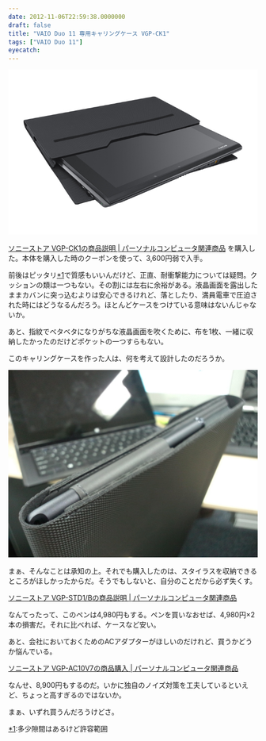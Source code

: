 ```yaml
---
date: 2012-11-06T22:59:38.0000000
draft: false
title: "VAIO Duo 11 専用キャリングケース VGP-CK1"
tags: ["VAIO Duo 11"]
eyecatch: 
---
```

<p><img src="20120928150009.jpg" alt="f:id:daruyanagi:20120928150009j:plain" title="f:id:daruyanagi:20120928150009j:plain" class="hatena-fotolife"></p><p><a href="http://pur.store.sony.jp/Qnavi/Product/VGP-CK1/">&#x30BD;&#x30CB;&#x30FC;&#x30B9;&#x30C8;&#x30A2; VGP-CK1&#x306E;&#x5546;&#x54C1;&#x8AAC;&#x660E; | &#x30D1;&#x30FC;&#x30BD;&#x30CA;&#x30EB;&#x30B3;&#x30F3;&#x30D4;&#x30E5;&#x30FC;&#x30BF;&#x95A2;&#x9023;&#x5546;&#x54C1;</a> を購入した。本体を購入した時のクーポンを使って、3,600円弱で入手。</p><p>前後はピッタリ<a href="#f1" name="fn1" title="多少隙間はあるけど許容範囲">*1</a>で質感もいいんだけど、正直、耐衝撃能力については疑問。クッションの類は一つもない。その割には左右に余裕がある。液晶画面を露出したままカバンに突っ込むよりは安心できるけれど、落としたり、満員電車で圧迫された時にはどうなるんだろう。ほとんどケースをつけている意味はないんじゃないか。</p><p>あと、指紋でベタベタになりがちな液晶画面を吹くために、布を1枚、一緒に収納したかったのだけどポケットの一つすらもない。</p><p>このキャリングケースを作った人は、何を考えて設計したのだろうか。</p><p><img src="20121106163943.jpg" alt="f:id:daruyanagi:20121106163943j:plain" title="f:id:daruyanagi:20121106163943j:plain" class="hatena-fotolife"></p><p>まぁ、そんなことは承知の上。それでも購入したのは、スタイラスを収納できるところがほしかったからだ。そうでもしないと、自分のことだから必ず失くす。</p><p><a href="http://pur.store.sony.jp/Qnavi/Product/VGP-STD1_B/">&#x30BD;&#x30CB;&#x30FC;&#x30B9;&#x30C8;&#x30A2; VGP-STD1/B&#x306E;&#x5546;&#x54C1;&#x8AAC;&#x660E; | &#x30D1;&#x30FC;&#x30BD;&#x30CA;&#x30EB;&#x30B3;&#x30F3;&#x30D4;&#x30E5;&#x30FC;&#x30BF;&#x95A2;&#x9023;&#x5546;&#x54C1;</a></p><p>なんてったって、このペンは4,980円もする。ペンを買いなおせば、4,980円×2本の損害だ。それに比べれば、ケースなど安い。</p><p>あと、会社においておくためのACアダプターがほしいのだけれど、買うかどうか悩んでいる。</p><p><a href="http://pur.store.sony.jp/Qnavi/Purchase/VGP-AC10V7/">&#x30BD;&#x30CB;&#x30FC;&#x30B9;&#x30C8;&#x30A2; VGP-AC10V7&#x306E;&#x5546;&#x54C1;&#x8CFC;&#x5165; | &#x30D1;&#x30FC;&#x30BD;&#x30CA;&#x30EB;&#x30B3;&#x30F3;&#x30D4;&#x30E5;&#x30FC;&#x30BF;&#x95A2;&#x9023;&#x5546;&#x54C1;</a></p><p>なんせ、8,900円もするのだ。いかに独自のノイズ対策を工夫しているといえど、ちょっと高すぎるのではないか。</p><p>まぁ、いずれ買うんだろうけどさ。</p>
<div class="footnote">
<p class="footnote"><a href="#fn1" name="f1" class="footnote-number">*1</a><span class="footnote-delimiter">:</span><span class="footnote-text">多少隙間はあるけど許容範囲</span></p>
</div>